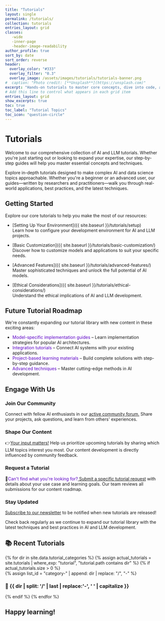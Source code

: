 ```yaml
---
title: "Tutorials"
layout: single
permalink: /tutorials/
collection: tutorials
entries_layout: grid
classes:
   -wide
   -inner-page
   -header-image-readability
author_profile: true
sort_by: date
sort_order: reverse
header:
  overlay_color: "#333"
  overlay_filter: "0.3"
  overlay_image: /assets/images/tutorials/tutorials-banner.png
#  caption: "Photo credit: [**Unsplash**](https://unsplash.com)"
excerpt: "Hands-on tutorials to master core concepts, dive into code, and build expertise in machine learning and data science."
# Add this line to control what appears in each grid item
entries_layout: grid
show_excerpts: true
toc: true
toc_label: "Tutorial Topics"
toc_icon: "question-circle"
---
```


# Tutorials

Welcome to our comprehensive collection of AI and LLM tutorials. Whether you're just starting out or looking to expand your expertise, our step-by-step guides will help you master essential concepts and techniques.

Explore in-depth tutorials designed to make complex AI and data science topics approachable. Whether you're a beginner or an advanced user, our guides—written by researchers and practitioners—walk you through real-world applications, best practices, and the latest techniques.



## Getting Started

Explore our core tutorials to help you make the most of our resources:

- [Setting Up Your Environment]({{ site.baseurl }}/tutorials/setup)  
  Learn how to configure your development environment for AI and LLM projects.

- [Basic Customization]({{ site.baseurl }}/tutorials/basic-customization/)  
  Discover how to customize models and applications to suit your specific needs.

- [Advanced Features]({{ site.baseurl }}/tutorials/advanced-features/)  
  Master sophisticated techniques and unlock the full potential of AI models.

- [Ethical Considerations]({{ site.baseurl }}/tutorials/ethical-considerations/)  
  Understand the ethical implications of AI and LLM development.

## Future Tutorial Roadmap

We're constantly expanding our tutorial library with new content in these exciting areas:

- <span style="color:#5c00c7;">Model-specific implementation guides</span> – Learn implementation strategies for popular AI architectures.
- <span style="color:#5c00c7;">Integration tutorials</span> – Connect AI systems with your existing applications.
- <span style="color:#5c00c7;">Project-based learning materials</span> – Build complete solutions with step-by-step guidance.
- <span style="color:#5c00c7;">Advanced techniques</span> – Master cutting-edge methods in AI development.


## Engage With Us

### Join Our Community

<p>Connect with fellow AI enthusiasts in our <a href="{{ site.baseurl }}/community/forum">active community forum.</a> Share your projects, ask questions, and learn from others' experiences.</p>

### Shape Our Content

<p>👉<a href="{{ site.baseurl }}/community/feedback">Your input matters!</a> Help us prioritize upcoming tutorials by sharing which LLM topics interest you most. Our content development is directly influenced by community feedback.</p>

### Request a Tutorial

<p>📌<span style="color:#5c00c7;">Can't find what you're looking for?</span><a href="{{ site.baseurl }}/community/request"> Submit a specific tutorial request</a> with details about your use case and learning goals. Our team reviews all submissions for our content roadmap.</p>

### Stay Updated

<p><a href="{{ site.baseurl }}/community/subscribe">Subscribe to our newsletter</a> to be notified when new tutorials are released!</p>

Check back regularly as we continue to expand our tutorial library with the latest techniques and best practices in AI and LLM development.

<h2>📚 Recent Tutorials </h2>

<div class="categories">
  {% for dir in site.data.tutorial_categories %}
    {% assign actual_tutorials = site.tutorials | where_exp: "tutorial", "tutorial.path contains dir" %}
    {% if actual_tutorials.size > 0 %}
      <div class="category">
        {% assign list_id = "category-" | append: dir | replace: "/", "-" %}
        <h3 class="category-toggle" data-target="{{ list_id }}">
          📁 {{ dir | split: '/' | last | replace:'-', ' ' | capitalize }}
        </h3>
        <ul id="{{ list_id }}" class="category-list" style="display: none;">
          {% for tutorial in actual_tutorials %}
            <li>
	      <a href="{{ site.baseurl }}{{ tutorial.url }}">{{ tutorial.title }}</a>
              <small>({{ tutorial.date | date: "%Y-%m-%d" }})</small>
            </li>
          {% endfor %}
        </ul>
      </div>
    {% endif %}
  {% endfor %}
</div>

<script src="{{ '/assets/js/tutorials-toggle.js' | relative_url }}"></script>


## Happy learning!